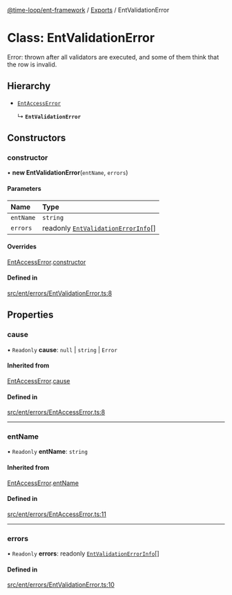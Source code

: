 [@time-loop/ent-framework](../README.md) / [Exports](../modules.md) / EntValidationError

# Class: EntValidationError

Error: thrown after all validators are executed, and some of them think that
the row is invalid.

## Hierarchy

- [`EntAccessError`](EntAccessError.md)

  ↳ **`EntValidationError`**

## Constructors

### constructor

• **new EntValidationError**(`entName`, `errors`)

#### Parameters

| Name | Type |
| :------ | :------ |
| `entName` | `string` |
| `errors` | readonly [`EntValidationErrorInfo`](../interfaces/EntValidationErrorInfo.md)[] |

#### Overrides

[EntAccessError](EntAccessError.md).[constructor](EntAccessError.md#constructor)

#### Defined in

[src/ent/errors/EntValidationError.ts:8](https://github.com/clickup/ent-framework/blob/master/src/ent/errors/EntValidationError.ts#L8)

## Properties

### cause

• `Readonly` **cause**: ``null`` \| `string` \| `Error`

#### Inherited from

[EntAccessError](EntAccessError.md).[cause](EntAccessError.md#cause)

#### Defined in

[src/ent/errors/EntAccessError.ts:8](https://github.com/clickup/ent-framework/blob/master/src/ent/errors/EntAccessError.ts#L8)

___

### entName

• `Readonly` **entName**: `string`

#### Inherited from

[EntAccessError](EntAccessError.md).[entName](EntAccessError.md#entname)

#### Defined in

[src/ent/errors/EntAccessError.ts:11](https://github.com/clickup/ent-framework/blob/master/src/ent/errors/EntAccessError.ts#L11)

___

### errors

• `Readonly` **errors**: readonly [`EntValidationErrorInfo`](../interfaces/EntValidationErrorInfo.md)[]

#### Defined in

[src/ent/errors/EntValidationError.ts:10](https://github.com/clickup/ent-framework/blob/master/src/ent/errors/EntValidationError.ts#L10)
